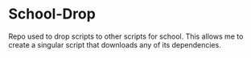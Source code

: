 # School-Drop
Repo used to drop scripts to other scripts for school. This allows me to create a singular script that downloads any of its dependencies.
